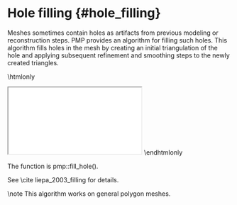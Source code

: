# Hole filling {#hole_filling}

Meshes sometimes contain holes as artifacts from previous modeling or reconstruction steps. PMP provides an algorithm for filling such holes. This algorithm fills holes in the mesh by creating an initial triangulation of the hole and applying subsequent refinement and smoothing steps to the newly created triangles.

\htmlonly
<iframe class="demo" src="/demos/hole_filling.html"></iframe>
\endhtmlonly

The function is pmp::fill_hole().

See \cite liepa_2003_filling for details.

\note This algorithm works on general polygon meshes.
